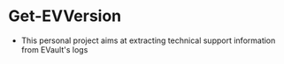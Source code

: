 # Get-EVVersion
-  This personal project aims at extracting technical support information from EVault's logs
